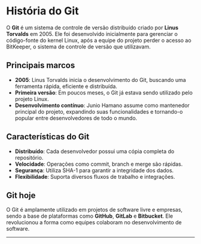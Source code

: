 # História do Git

O **Git** é um sistema de controle de versão distribuído criado por **Linus Torvalds** em 2005. Ele foi desenvolvido inicialmente para gerenciar o código-fonte do kernel Linux, após a equipe do projeto perder o acesso ao BitKeeper, o sistema de controle de versão que utilizavam.

## Principais marcos

- **2005**: Linus Torvalds inicia o desenvolvimento do Git, buscando uma ferramenta rápida, eficiente e distribuída.
- **Primeira versão**: Em poucos meses, o Git já estava sendo utilizado pelo projeto Linux.
- **Desenvolvimento contínuo**: Junio Hamano assume como mantenedor principal do projeto, expandindo suas funcionalidades e tornando-o popular entre desenvolvedores de todo o mundo.

## Características do Git

- **Distribuído**: Cada desenvolvedor possui uma cópia completa do repositório.
- **Velocidade**: Operações como commit, branch e merge são rápidas.
- **Segurança**: Utiliza SHA-1 para garantir a integridade dos dados.
- **Flexibilidade**: Suporta diversos fluxos de trabalho e integrações.

## Git hoje

O Git é amplamente utilizado em projetos de software livre e empresas, sendo a base de plataformas como **GitHub**, **GitLab** e **Bitbucket**. Ele revolucionou a forma como equipes colaboram no desenvolvimento de software.

---